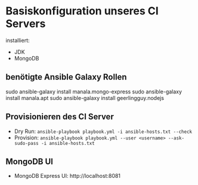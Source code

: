 # Basiskonfiguration unseres CI Servers

installiert:
* JDK
* MongoDB


## benötigte Ansible Galaxy Rollen

sudo ansible-galaxy install manala.mongo-express
sudo ansible-galaxy install manala.apt
sudo ansible-galaxy install geerlingguy.nodejs

## Provisionieren des CI Server

* Dry Run: `ansible-playbook playbook.yml -i ansible-hosts.txt --check`
* Provision: `ansible-playbook playbook.yml --user <username> --ask-sudo-pass -i ansible-hosts.txt`

## MongoDB UI

* MongoDB Express UI: http://localhost:8081
